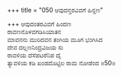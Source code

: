 +++
title = "050 ಆವುದನ್ತರವಿವಗೆ ಹಿನ್ದಣ"

+++
ಆವುದಂತರವಿವಗೆ ಹಿಂದಣ  
ರಾವಣನೊಳವಗಡಿಸಿಯಾತನ  
ಮಾವನನು ಮುರಿದವನ ತಂಗಿಯ ಮೂಗ ಭಂಗಿಸಿದ  
ದೇವ ದಲ್ಲಣನಿಂದ್ರವಿಜಯ ಸು  
ರಾವಳಿಯ ದೆಸೆಪಟರೆನಿಪ ದೈ  
ತ್ಯಾವಳಿಯ ಕಡಿ ಖಂಡದೊಟ್ಟಿಲ ರಾಮ ನೋಡೆಂದ     ॥50॥